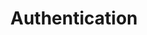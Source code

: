 ---
title: Authentication
position_number: 2
parameters:
  - name:
    content:
content_markdown: |-
  You need to be authenticated for all API requests. You will need to request an API token from support.

  We use Token authentication, add the API key to the Authorization header for all requests.
  
  `Authorization: Token token="{api-token}"`
  {: .info}
  
  You will also need the account subdomain, the following example is the base URL for each request:
  
  `https://{subdomain}.vehichaul.com/api/...`
  {: .info}

  Nothing will work unless you include this API key
  {: .error}
left_code_blocks:
  - code_block:
    title:
    language:
right_code_blocks:
  - code_block:
    title:
    language:
  - code_block:
    title:
    language:
---